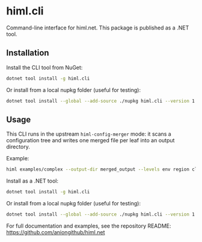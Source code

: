 # himl.cli

Command-line interface for himl.net. This package is published as a .NET tool.

## Installation

Install the CLI tool from NuGet:

```bash
dotnet tool install -g himl.cli
```

Or install from a local nupkg folder (useful for testing):

```bash
dotnet tool install --global --add-source ./nupkg himl.cli --version 1.0.0
```

## Usage

This CLI runs in the upstream `himl-config-merger` mode: it scans a configuration tree and writes one merged file per leaf into an output directory.

Example:

```bash
himl examples/complex --output-dir merged_output --levels env region cluster
```

Install as a .NET tool:

```bash
dotnet tool install -g himl.cli
```

Or install from a local nupkg folder (useful for testing):

```bash
dotnet tool install --global --add-source ./nupkg himl.cli --version 1.0.0
```

For full documentation and examples, see the repository README: https://github.com/aniongithub/himl.net
